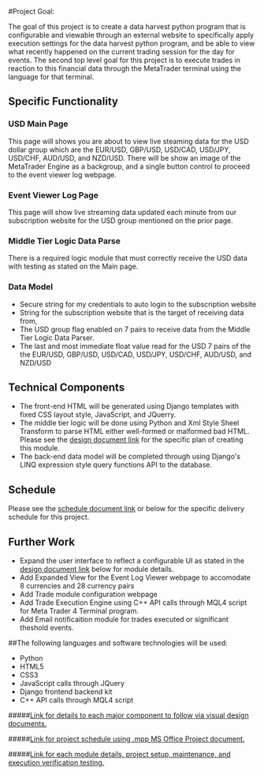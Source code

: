 #Project Goal:

The goal of this project is to create a data harvest python program that is configurable and viewable through
an external website to specifically apply execution settings for the data harvest python program, and be able
to view what recently happened on the current trading session for the day for events. The second top level goal
for this project is to execute trades in reaction to this financial data through the MetaTrader terminal using the
language for that terminal.

## Specific Functionality

### USD Main Page
This page will shows you are about to view live steaming data for the USD dollar group which are the EUR/USD,
GBP/USD, USD/CAD, USD/JPY, USD/CHF, AUD/USD, and NZD/USD.
There will be show an image of the MetaTrader Engine as a backgroup, and a single button control to proceed to
the event viewer log webpage.

### Event Viewer Log Page
This page will show live streaming data updated each minute from our subscription website for the USD group mentioned
on the prior page.

### Middle Tier Logic Data Parse
There is a required logic module that must correctly receive the USD data with testing as stated on the Main page.

### Data Model
* Secure string for my credentials to auto login to the subscription website
* String for the subscription website that is the target of receiving data from,
* The USD group flag enabled on 7 pairs to receive data from the Middle Tier Logic Data Parser.
* The last and most immediate float value read for the USD 7 pairs of the the EUR/USD, GBP/USD, USD/CAD, USD/JPY,
USD/CHF, AUD/USD, and NZD/USD

## Technical Components
* The front-end HTML will be generated using Django templates with fixed CSS layout style, JavaScript, and JQuerry.
* The middle tier logic will be done using Python and Xml Style Sheel Transform to parse HTML either well-formed or
malformed bad HTML. Please see the [design document link](https://github.com/mklump/codeguild_finalproject_fxalarm/blob/master/Design_Docs/FX%20Alarm%20Final%20project%20proposal.pdf) for the specific plan of creating this module.
* The back-end data model will be completed through using Django's LINQ expression style query functions API to the
database.

## Schedule
Please see the [schedule document link](https://github.com/mklump/codeguild_finalproject_fxalarm/blob/master/Design_Docs/FXAlarm_Timeline_Proposal.pdf) or below for the specific delivery schedule for this project.

## Further Work
* Expand the user interface to reflect a configurable UI as stated in the [design document link](https://github.com/mklump/codeguild_finalproject_fxalarm/blob/master/Design_Docs/FX%20Alarm%20Final%20project%20proposal.pdf) below for module details.
* Add Expanded View for the Event Log Viewer webpage to accomodate 8 currencies and 28 currency pairs
* Add Trade module configuration webpage
* Add Trade Execution Engine using C++ API calls through MQL4 script for Meta Trader 4 Terminal program.
* Add Email notificaition module for trades executed or significant theshold events.

##The following languages and software technologies will be used:
* Python
* HTML5
* CSS3
* JavaScript calls through JQuery
* Django frontend backend kit
* C++ API calls through MQL4 script

#####[Link for details to each major component to follow via visual design documents.](https://github.com/mklump/codeguild_finalproject_fxalarm/blob/master/Design_Docs/FXAlarm_Module_Layout.pdf)

#####[Link for project schedule using .mpp MS Office Project document.](https://github.com/mklump/codeguild_finalproject_fxalarm/blob/master/Design_Docs/FXAlarm_Timeline_Proposal.pdf)

#####[Link for each module details, project setup, maintenance, and execution verification testing.](https://github.com/mklump/codeguild_finalproject_fxalarm/blob/master/Design_Docs/FX%20Alarm%20Final%20Project%20Proposal%20same%20doc%201158pm.pdf)